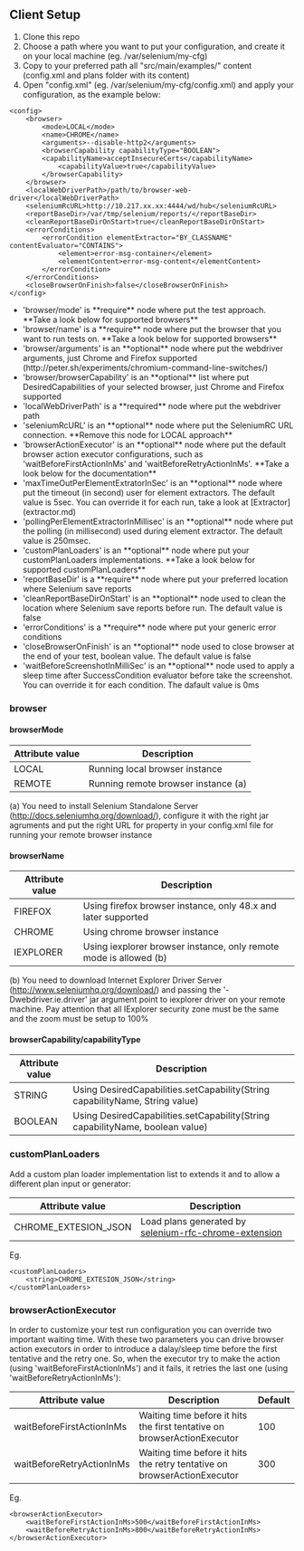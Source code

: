## Client Setup
<ol>
	<li>Clone this repo</li>
	<li>Choose a path where you want to put your configuration, and create it on your local machine (eg. /var/selenium/my-cfg)</li>
	<li>Copy to your preferred path all "src/main/examples/" content (config.xml and plans folder with its content)</li>
	<li>
		Open "config.xml" (eg. /var/selenium/my-cfg/config.xml) and apply your configuration, as the example below:
	</li>
</ol>
	
	<config>
		<browser>
			<mode>LOCAL</mode>
			<name>CHROME</name>
			<arguments>--disable-http2</arguments>
			<browserCapability capabilityType="BOOLEAN">
			<capabilityName>acceptInsecureCerts</capabilityName>
				<capabilityValue>true</capabilityValue>
			</browserCapability>
		</browser>
		<localWebDriverPath>/path/to/browser-web-driver</localWebDriverPath>
		<seleniumRcURL>http://10.217.xx.xx:4444/wd/hub</seleniumRcURL>
		<reportBaseDir>/var/tmp/selenium/reports/</reportBaseDir>
		<cleanReportBaseDirOnStart>true</cleanReportBaseDirOnStart>
		<errorConditions>
			<errorCondition elementExtractor="BY_CLASSNAME" contentEvaluator="CONTAINS">
				<element>error-msg-container</element>
				<elementContent>error-msg-content</elementContent>
			</errorCondition>
		</errorConditions>
		<closeBrowserOnFinish>false</closeBrowserOnFinish>
	</config>

<ul>
	<li>'browser/mode' is **require** node where put the test approach. **Take a look below for supported browsers**</li>
	<li>'browser/name' is a **require** node where put the browser that you want to run tests on. **Take a look below for supported browsers**</li>
	<li>'browser/arguments' is an **optional** node where put the webdriver arguments, just Chrome and Firefox supported (http://peter.sh/experiments/chromium-command-line-switches/)</li>
	<li>'browser/browserCapability' is an **optional** list where put DesiredCapabilities of your selected browser, just Chrome and Firefox supported</li>
	<li>'localWebDriverPath' is a **required** node where put the webdriver path</li>
	<li>'seleniumRcURL' is an **optional** node where put the SeleniumRC URL connection. **Remove this node for LOCAL approach**</li>
	<li>'browserActionExecutor' is an **optional** node where put the default browser action executor configurations, such as 'waitBeforeFirstActionInMs' and 'waitBeforeRetryActionInMs'. **Take a look below for the documentation**</li>
	<li>'maxTimeOutPerElementExtratorInSec' is an **optional** node where put the timeout (in second) user for element extractors. The default value is 5sec. You can override it for each run, take a look at [Extractor](extractor.md)</li>
	<li>'pollingPerElementExtractorInMillisec' is an **optional** node where put the polling (in millisecond) used during element extractor. The default value is 250msec.</li>
	<li>'customPlanLoaders' is an **optional** node where put your customPlanLoaders implementations. **Take a look below for supported customPlanLoaders**</li>
	<li>'reportBaseDir' is a **require** node where put your preferred location where Selenium save reports</li>
	<li>'cleanReportBaseDirOnStart' is an **optional** node used to clean the location where Selenium save reports before run. The default value is false</li>
	<li>'errorConditions' is a **require** node where put your generic error conditions</li>
	<li>'closeBrowserOnFinish' is an **optional** node used to close browser at the end of your test, boolean value. The default value is false</li>
	<li>'waitBeforeScreenshotInMilliSec' is an **optional** node used to apply a sleep time after SuccessCondition evaluator before take the screenshot. You can override it for each condition. The dafault value is 0ms</li>
</ul>

### browser
#### browserMode

| Attribute value        		| Description										|
| ----------------------------- | ------------------------------------------------- |
| LOCAL							| Running local browser instance					|
| REMOTE						| Running remote browser instance (a)				|

(a) You need to install Selenium Standalone Server (http://docs.seleniumhq.org/download/), configure it with the right jar agruments
and put the right URL for property <seleniumRcURL> in your config.xml file for running your remote browser instance

#### browserName

| Attribute value        		| Description															|
| ----------------------------- | --------------------------------------------------------------------- |
| FIREFOX						| Using firefox browser instance, only 48.x and later supported			|
| CHROME						| Using chrome browser instance											|
| IEXPLORER						| Using iexplorer browser instance, only remote mode is allowed (b)		|

(b) You need to download Internet Explorer Driver Server (http://www.seleniumhq.org/download/) and passing the '-Dwebdriver.ie.driver' jar argument point to iexplorer driver on your remote machine.
Pay attention that all IExplorer security zone must be the same and the zoom must be setup to 100%

#### browserCapability/capabilityType

| Attribute value        		| Description																		|
| ----------------------------- | --------------------------------------------------------------------------------- |
| STRING						| Using DesiredCapabilities.setCapability(String capabilityName, String value)		|
| BOOLEAN						| Using DesiredCapabilities.setCapability(String capabilityName, boolean value)		|

### customPlanLoaders
Add a custom plan loader implementation list to extends it and to allow a different plan input or generator:

| Attribute value        		| Description																												|
| ----------------------------- | ------------------------------------------------------------------------------------------------------------------------- |
| CHROME_EXTESION_JSON			| Load plans generated by [selenium-rfc-chrome-extension](https://github.com/bitmarte/selenium-rfc-chrome-extension)		|

Eg.

	<customPlanLoaders>
		<string>CHROME_EXTESION_JSON</string>
	</customPlanLoaders>
	
### browserActionExecutor
In order to customize your test run configuration you can override two important waiting time.
With these two parameters you can drive browser action executors in order to introduce a dalay/sleep time before the first tentative and the retry one.
So, when the executor try to make the action (using 'waitBeforeFirstActionInMs') and it fails, it retries the last one (using 'waitBeforeRetryActionInMs'):

| Attribute value        		| Description																| Default	|
| ----------------------------- | ------------------------------------------------------------------------- |-----------|
| waitBeforeFirstActionInMs		| Waiting time before it hits the first tentative on browserActionExecutor	| 100		|
| waitBeforeRetryActionInMs		| Waiting time before it hits the retry tentative on browserActionExecutor	| 300		|


Eg.

	<browserActionExecutor>
		<waitBeforeFirstActionInMs>500</waitBeforeFirstActionInMs>
		<waitBeforeRetryActionInMs>800</waitBeforeRetryActionInMs>
	</browserActionExecutor>